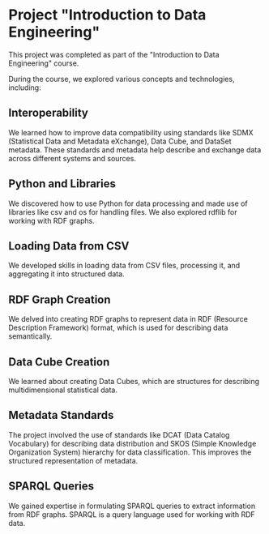 # Project "Introduction to Data Engineering"

This project was completed as part of the "Introduction to Data Engineering" course. 

During the course, we explored various concepts and technologies, including:

## Interoperability
We learned how to improve data compatibility using standards like SDMX (Statistical Data and Metadata eXchange), Data Cube, and DataSet metadata. These standards and metadata help describe and exchange data across different systems and sources.
## Python and Libraries
We discovered how to use Python for data processing and made use of libraries like csv and os for handling files. We also explored rdflib for working with RDF graphs.
## Loading Data from CSV
We developed skills in loading data from CSV files, processing it, and aggregating it into structured data.
## RDF Graph Creation
 We delved into creating RDF graphs to represent data in RDF (Resource Description Framework) format, which is used for describing data semantically.
## Data Cube Creation
We learned about creating Data Cubes, which are structures for describing multidimensional statistical data.
## Metadata Standards
The project involved the use of standards like DCAT (Data Catalog Vocabulary) for describing data distribution and SKOS (Simple Knowledge Organization System) hierarchy for data classification. This improves the structured representation of metadata.
## SPARQL Queries
We gained expertise in formulating SPARQL queries to extract information from RDF graphs. SPARQL is a query language used for working with RDF data.

